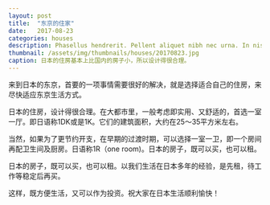 ```yaml
---
layout: post
title:  "东京的住家"
date:   2017-08-23
categories: houses
description: Phasellus hendrerit. Pellent aliquet nibh nec urna. In nis aliquet vel, dapibus id,mattis.
thumbnail: /assets/img/thumbnails/houses/20170823.jpg
caption: 日本的住房基本上比国内的房子小，所以设计得很合理。
---
```


来到日本的东京，首要的一项事情需要很好的解决，就是选择适合自己的住房，来尽快适应东京生活方式。

日本的住房，设计得很合理。在大都市里，一般考虑即实用、又舒适的，首选一室一厅。即日语称1DK或是1K。它们的建筑面积，大约在25～35平方米左右。

当然，如果为了更节约开支，在早期的过渡时期，可以选择一室一卫，即一个房间再配卫生间及厨房。日语称1R（one room)。日本的房子，既可以买，也可以租。

日本的房子，既可以买，也可以租。以我们生活在日本多年的经验，是先租，待工作等稳定后再买。


这样，既方便生活，又可以作为投资。祝大家在日本生活顺利愉快！
